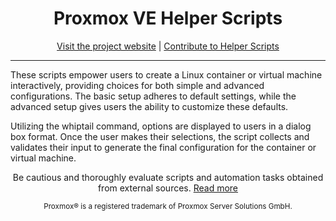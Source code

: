 <h1 align="center">Proxmox VE Helper Scripts</h1>

<p align="center">
  <a href="https://helper-scripts.com/">Visit the project website</a> | 
  <a href="https://github.com/tteck/Proxmox/blob/main/.github/CONTRIBUTING.md">Contribute to Helper Scripts</a>
</p>

---

These scripts empower users to create a Linux container or virtual machine interactively, providing choices for both simple and advanced configurations. The basic setup adheres to default settings, while the advanced setup gives users the ability to customize these defaults. 

Utilizing the whiptail command, options are displayed to users in a dialog box format. Once the user makes their selections, the script collects and validates their input to generate the final configuration for the container or virtual machine.
<p align="center">
Be cautious and thoroughly evaluate scripts and automation tasks obtained from external sources. <a href="https://github.com/tteck/Proxmox/blob/main/CODE-AUDIT.md">Read more</a>
</p>
<sub><div align="center"> Proxmox® is a registered trademark of Proxmox Server Solutions GmbH. </div></sub>
